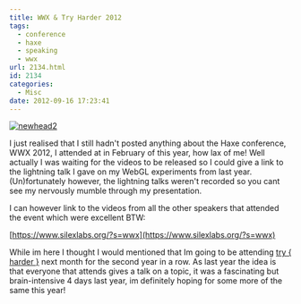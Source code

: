 ```yaml
---
title: WWX & Try Harder 2012
tags:
  - conference
  - haxe
  - speaking
  - wwx
url: 2134.html
id: 2134
categories:
  - Misc
date: 2012-09-16 17:23:41
---
```


[![](https://mikecann.co.uk/wp-content/uploads/2012/09/newhead2.jpg "newhead2")](https://mikecann.co.uk/wp-content/uploads/2012/09/newhead2.jpg)

I just realised that I still hadn't posted anything about the Haxe conference, WWX 2012, I attended at in February of this year, how lax of me! Well actually I was waiting for the videos to be released so I could give a link to the lightning talk I gave on my WebGL experiments from last year. (Un)fortunately however, the lightning talks weren't recorded so you cant see my nervously mumble through my presentation.
<!-- more -->
I can however link to the videos from all the other speakers that attended the event which were excellent BTW:

[https://www.silexlabs.org/?s=wwx](https://www.silexlabs.org/?s=wwx)

While im here I thought I would mentioned that Im going to be attending [try { harder }](https://www.google.co.uk/url?sa=t&amp;rct=j&amp;q=&amp;esrc=s&amp;source=web&amp;cd=1&amp;cad=rja&amp;ved=0CCMQFjAA&amp;url=http%3A%2F%2Fwww.tryharder.org.uk%2F&amp;ei=2wpWUPeGFqfB0QXV5oHwBg&amp;usg=AFQjCNGz0LUP7Mer7fYTgkEE-5122mLnWA) next month for the second year in a row. As last year the idea is that everyone that attends gives a talk on a topic, it was a fascinating but brain-intensive 4 days last year, im definitely hoping for some more of the same this year!